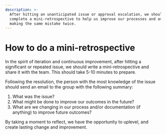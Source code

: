 ```yaml
---
description: >-
  After hitting an unanticipated issue or approval escalation, we should
  complete a mini-retrospective to help us improve our processes and avoid
  making the same mistake twice.
---
```


# How to do a mini-retrospective

In the spirit of iteration and continuous improvement, after hitting a significant or repeated issue, we should write a mini-retrospective and share it with the team. This should take 5-10 minutes to prepare.

Following the resolution, the person with the most knowledge of the issue should send an email to the group with the following summary:

1. What was the issue?
2. What might be done to improve our outcomes in the future?
3. What are we changing in our process and/or documentation \(if anything\) to improve future outcomes?

By taking a moment to reflect, we have the opportunity to uplevel, and create lasting change and improvement.

